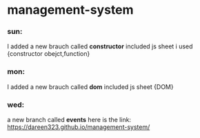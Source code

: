 # management-system
### sun:
I added a new brauch called **constructor** included js sheet i used {constructor obejct,function} 
### mon:
I added a new brauch called **dom** included js sheet {DOM} 
### wed: 
a new branch called **events** here is the link:
https://dareen323.github.io/management-system/
